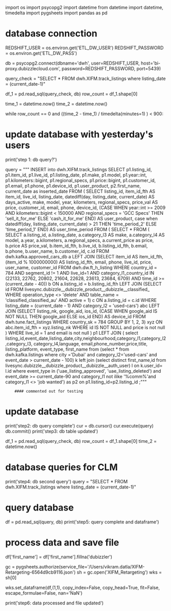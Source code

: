 import os
import psycopg2
import datetime
from datetime import datetime, timedelta
import pygsheets
import pandas as pd

# database connection
   REDSHIFT_USER = os.environ.get('ETL_DW_USER')
   REDSHIFT_PASSWORD = os.environ.get('ETL_DW_PASS')

   db = psycopg2.connect(dbname='dwh', user=REDSHIFT_USER, host='bi-proxy.dubizzlecloud.com',
                          password=REDSHIFT_PASSWORD, port=5439)


   query_check = "SELECT * FROM dwh.XIFM.track_listings where listing_date = (current_date-1)"


   df_1 = pd.read_sql(query_check, db)
    row_count = df_1.shape[0]

   time_1 = datetime.now()
   time_2 = datetime.now()

   while row_count == 0 and ((time_2 - time_1)  / timedelta(minutes=1) ) < 900:

   # update database with yesterday's users
   print('step 1: db query?')

   query = """
        INSERT into dwh.XIFM.track_listings
        SELECT p1.listing_id, p1.item_id, p1.live_id, p1.listing_date, p1.make, p1.model, p1.year::int, p1.kilometers::bigint, p1.regional_specs, p1.price::bigint, p1.customer_id, p1.email, p1.phone, p1.device_id, p1.user_product, p2.first_name, current_date as inserted_date
            FROM (
              SELECT
                listing_id, item_id_fth AS item_id, live_id, listing_date, datediff(day, listing_date, current_date) AS days_active, make, model, year,
                kilometers, regional_specs, price_val AS price, customer_id, email, phone, device_id,
                (CASE WHEN year::int >= 2009 AND kilometers::bigint < 150000 AND regional_specs = 'GCC Specs' THEN 'sell_it_for_me' ELSE 'cash_it_for_me' END) AS user_product,
                case when datediff(day, listing_date, current_date) > 21 THEN 'time_period_2' ELSE 'time_period_1' END) AS user_time_period
            FROM
                (
                    SELECT *
                    FROM (
                             SELECT
                                 a.listing_id, a.listing_date, a.category_l3 AS make, a.category_l4 AS model, a.year, a.kilometers,
                                 a.regional_specs, a.current_price as price,  b.price AS price_val, b.item_id_fth,  b.live_id, b.listing_id_fth,
                                 b.email, b.phone, b.user_name, b.customer_id, c.id
                             FROM dwh.kafka.approved_cars_db a
                                 LEFT JOIN (SELECT
                                                item_id AS item_id_fth, (item_id % 1000000000) AS listing_id_fth,  email,
                                                phone, live_id, price,  user_name, customer_id
                                            FROM dwh.dw.ft_h_listing
                                            WHERE country_id = 784 AND segment_id != 1 AND live_id=1 AND category_l1_country_id IN (22133, 22762, 20802, 21604, 22628, 23613, 23684, 6709)
                                                  AND time_id >= (current_date - 40)) b ON a.listing_id = b.listing_id_fth
                                 LEFT JOIN (SELECT id
                                            FROM livesync.dubizzle__dubizzle_product__dubizzle__classified_
                                            WHERE operation_type <> 'delete' AND table_name = 'classified_classified_au' AND
                                                  active = 1) c ON a.listing_id = c.id
                             WHERE listing_date = (current_date - 1)
                                   AND category_l2 = 'used-cars') abc
                        LEFT JOIN (SELECT
                                       listing_nk, google_aid,  ios_id, (CASE WHEN google_aid IS NOT NULL THEN google_aid ELSE ios_id END) AS device_id
                                   FROM dwh.tune.fact_listings
                                   WHERE country_sk = 784
                                   GROUP BY 1, 2, 3) xyz ON abc.item_id_fth = xyz.listing_nk
                    WHERE id IS NOT NULL and price is not null
                )
          WHERE live_id = 1 and email is not null
        ) p1
        LEFT JOIN (
              select listing_id,event_date,listing_date,city,neighbourhood,category_l1,category_l2,category_l3,
               category_l4,language,
               email,phone_number,price,title,
                       listing_platform, event_type, first_name
               from (select * from dwh.kafka.listings where city ='Dubai' and category_l2='used-cars' and event_date > current_date - 100) k
               left join (select distinct first_name,id from livesync.dubizzle__dubizzle_product__dubizzle__auth_user) l on k.user_id= l.id
               where event_type in ('uae_listing_approved', 'uae_listing_deleted')
               and event_date >= current_date-90 and category_l1 not ilike '%comm%'and category_l1 <> 'job wanted') as p2 on p1.listing_id=p2.listing_id
        ;"""


        #### commented out for testing

   # update database
   print('step2: db query complete')
   cur = db.cursor()
   cur.execute(query)
   db.commit()
   print('step3: db table updated')

   df_1 = pd.read_sql(query_check, db)
   row_count = df_1.shape[0]
   time_2 = datetime.now()


   # database queries for CLM
   print('step4: db second query')
   query = "SELECT * FROM dwh.XIFM.track_listings where listing_date = (current_date-1)"

   # query database
   df = pd.read_sql(query, db)
   print('step5: query complete and dataframe')

   # process data and save file

   df['first_name'] = df['first_name'].fillna('dubizzler')

   gc = pygsheets.authorize(service_file='/Users/vikram.datla/XIFM-Retargeting-6564d9cb9116.json')
   sh = gc.open('XIFM_Retargeting')
   wks = sh[0]

   wks.set_dataframe(df,(1,1), copy_index=False, copy_head=True, fit=False, escape_formulae=False, nan='NaN')

   print('step6: data processed and file updated')

